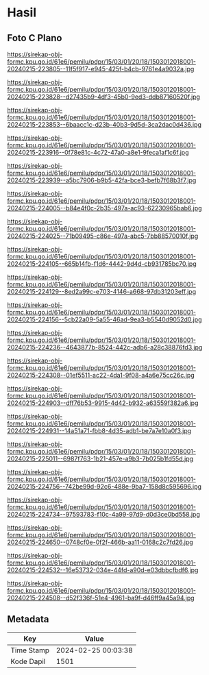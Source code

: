 # Hasil

## Foto C Plano

https://sirekap-obj-formc.kpu.go.id/61e6/pemilu/pdpr/15/03/01/20/18/1503012018001-20240215-223805--11f5f917-e945-425f-b4cb-9761e4a9032a.jpg

https://sirekap-obj-formc.kpu.go.id/61e6/pemilu/pdpr/15/03/01/20/18/1503012018001-20240215-223828--d27435b9-4df3-45b0-9ed3-ddb87160520f.jpg

https://sirekap-obj-formc.kpu.go.id/61e6/pemilu/pdpr/15/03/01/20/18/1503012018001-20240215-223853--6baacc1c-d23b-40b3-9d5d-3ca2dac0d436.jpg

https://sirekap-obj-formc.kpu.go.id/61e6/pemilu/pdpr/15/03/01/20/18/1503012018001-20240215-223916--0f78e81c-4c72-47a0-a8e1-9feca1af1c6f.jpg

https://sirekap-obj-formc.kpu.go.id/61e6/pemilu/pdpr/15/03/01/20/18/1503012018001-20240215-223939--a5bc7906-b9b5-42fa-bce3-befb7f68b3f7.jpg

https://sirekap-obj-formc.kpu.go.id/61e6/pemilu/pdpr/15/03/01/20/18/1503012018001-20240215-224005--b84e4f0c-2b35-497a-ac93-62230965bab6.jpg

https://sirekap-obj-formc.kpu.go.id/61e6/pemilu/pdpr/15/03/01/20/18/1503012018001-20240215-224025--71b09495-c86e-497a-abc5-7bb88570010f.jpg

https://sirekap-obj-formc.kpu.go.id/61e6/pemilu/pdpr/15/03/01/20/18/1503012018001-20240215-224105--665b14fb-f1d6-4442-9d4d-cb931785bc70.jpg

https://sirekap-obj-formc.kpu.go.id/61e6/pemilu/pdpr/15/03/01/20/18/1503012018001-20240215-224129--8ed2a99c-e703-4146-a668-97db31203eff.jpg

https://sirekap-obj-formc.kpu.go.id/61e6/pemilu/pdpr/15/03/01/20/18/1503012018001-20240215-224156--5cb22a09-5a55-46ad-9ea3-b5540d9052d0.jpg

https://sirekap-obj-formc.kpu.go.id/61e6/pemilu/pdpr/15/03/01/20/18/1503012018001-20240215-224236--4643877b-8524-442c-adb6-a28c38876fd3.jpg

https://sirekap-obj-formc.kpu.go.id/61e6/pemilu/pdpr/15/03/01/20/18/1503012018001-20240215-224308--01ef5511-ac22-4da1-9f08-a4a6e75cc26c.jpg

https://sirekap-obj-formc.kpu.go.id/61e6/pemilu/pdpr/15/03/01/20/18/1503012018001-20240215-224903--dff76b53-9915-4d42-b932-a63559f382a6.jpg

https://sirekap-obj-formc.kpu.go.id/61e6/pemilu/pdpr/15/03/01/20/18/1503012018001-20240215-224931--14a51a71-fbb8-4d35-adb1-be7a7e10a0f3.jpg

https://sirekap-obj-formc.kpu.go.id/61e6/pemilu/pdpr/15/03/01/20/18/1503012018001-20240215-225011--6987f763-1b21-457e-a9b3-7b025b1fd55d.jpg

https://sirekap-obj-formc.kpu.go.id/61e6/pemilu/pdpr/15/03/01/20/18/1503012018001-20240215-224756--742be99d-92c6-488e-9ba7-158d8c595696.jpg

https://sirekap-obj-formc.kpu.go.id/61e6/pemilu/pdpr/15/03/01/20/18/1503012018001-20240215-224734--97593783-f10c-4a99-97d9-d0d3ce0bd558.jpg

https://sirekap-obj-formc.kpu.go.id/61e6/pemilu/pdpr/15/03/01/20/18/1503012018001-20240215-224650--0748cf0e-0f2f-466b-aa11-0168c2c7fd26.jpg

https://sirekap-obj-formc.kpu.go.id/61e6/pemilu/pdpr/15/03/01/20/18/1503012018001-20240215-224532--16e53732-034e-44fd-a90d-e03dbbcfbdf6.jpg

https://sirekap-obj-formc.kpu.go.id/61e6/pemilu/pdpr/15/03/01/20/18/1503012018001-20240215-224508--d52f336f-51e4-4961-ba9f-d46ff9a45a94.jpg


## Metadata

| Key        | Value               |
| ---------- | ------------------- |
| Time Stamp | 2024-02-25 00:03:38 |
| Kode Dapil | 1501                |



